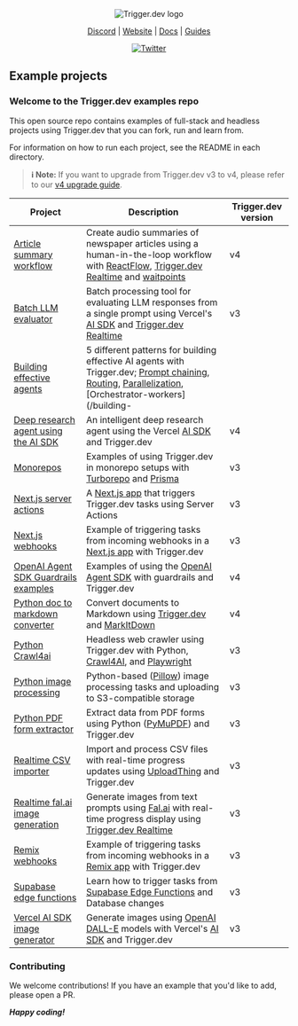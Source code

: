 <div align="center">
<picture>
  <source media="(prefers-color-scheme: dark)" srcset="https://imagedelivery.net/3TbraffuDZ4aEf8KWOmI_w/a45d1fa2-0ae8-4a39-4409-f4f934bfae00/public">
  <source media="(prefers-color-scheme: light)" srcset="https://imagedelivery.net/3TbraffuDZ4aEf8KWOmI_w/3f5ad4c1-c4c8-4277-b622-290e7f37bd00/public">
  <img alt="Trigger.dev logo" src="https://imagedelivery.net/3TbraffuDZ4aEf8KWOmI_w/a45d1fa2-0ae8-4a39-4409-f4f934bfae00/public">
</picture>

[Discord](https://trigger.dev/discord) | [Website](https://trigger.dev) | [Docs](https://trigger.dev/docs) | [Guides](https://trigger.dev/docs/guides)

[![Twitter](https://img.shields.io/twitter/url/https/twitter.com/triggerdotdev.svg?style=social&label=Follow%20%40trigger.dev)](https://twitter.com/triggerdotdev)

</div>

## Example projects

### Welcome to the Trigger.dev examples repo

This open source repo contains examples of full-stack and headless projects using Trigger.dev that you can fork, run and learn from.

For information on how to run each project, see the README in each directory.

> **ℹ️ Note:** If you want to upgrade from Trigger.dev v3 to v4, please refer to our [v4 upgrade guide](https://trigger.dev/docs/v4-upgrade-guide).

| Project                                                                       | Description                                                                                                                                                                                                                                                                                                                                                             | Trigger.dev version |
| ----------------------------------------------------------------------------- | ----------------------------------------------------------------------------------------------------------------------------------------------------------------------------------------------------------------------------------------------------------------------------------------------------------------------------------------------------------------------- | ------------------- |
| [Article summary workflow](/article-summary-workflow)                         | Create audio summaries of newspaper articles using a human-in-the-loop workflow with [ReactFlow](https://reactflow.dev/), [Trigger.dev Realtime](https://trigger.dev/docs/realtime/overview) and [waitpoints](https://trigger.dev/blog/v4-beta-launch#waitpoints)                                                                                                       | v4                  |
| [Batch LLM evaluator](/batch-llm-evaluator)                                   | Batch processing tool for evaluating LLM responses from a single prompt using Vercel's [AI SDK](https://sdk.vercel.ai/docs/introduction) and [Trigger.dev Realtime](https://trigger.dev/docs/realtime/overview)                                                                                                                                                         | v3                  |
| [Building effective agents](/building-effective-agents)                       | 5 different patterns for building effective AI agents with Trigger.dev; [Prompt chaining](/building-effective-agents/src/trigger/trigger/translate-copy.ts), [Routing](/building-effective-agents/src/trigger/trigger/routing-questions.ts), [Parallelization](/building-effective-agents/src/trigger/trigger/parallel-llm-calls.ts), [Orchestrator-workers](/building- |
| [Deep research agent using the AI SDK](/vercel-ai-sdk-deep-research-agent/)   | An intelligent deep research agent using the Vercel [AI SDK](https://sdk.vercel.ai/docs/introduction) and Trigger.dev                                                                                                                                                                                                                                                   | v4                  |
| [Monorepos](/monorepos)                                                       | Examples of using Trigger.dev in monorepo setups with [Turborepo](https://turbo.build/) and [Prisma](https://www.prisma.io/)                                                                                                                                                                                                                                            | v3                  |
| [Next.js server actions](/nextjs-server-actions)                              | A [Next.js app](https://nextjs.org/) that triggers Trigger.dev tasks using Server Actions                                                                                                                                                                                                                                                                               | v3                  |
| [Next.js webhooks](/nextjs-webhooks)                                          | Example of triggering tasks from incoming webhooks in a [Next.js app](https://nextjs.org/) with Trigger.dev                                                                                                                                                                                                                                                             | v3                  |
| [OpenAI Agent SDK Guardrails examples](/openai-agent-sdk-guardrails-examples) | Examples of using the [OpenAI Agent SDK](https://openai.github.io/openai-agents-python/) with guardrails and Trigger.dev                                                                                                                                                                                                                                                | v4                  |
| [Python doc to markdown converter](/python-doc-to-markdown-converter)         | Convert documents to Markdown using [Trigger.dev](https://trigger.dev) and [MarkItDown](https://github.com/microsoft/markitdown)                                                                                                                                                                                                                                        | v4                  |
| [Python Crawl4ai](/python-crawl4ai)                                           | Headless web crawler using Trigger.dev with Python, [Crawl4AI](https://github.com/triggerdotdev/examples/tree/main/python-crawl4ai), and [Playwright](https://playwright.dev/)                                                                                                                                                                                          | v3                  |
| [Python image processing](/python-image-processing)                           | Python-based ([Pillow](https://pillow.readthedocs.io/en/stable/)) image processing tasks and uploading to S3-compatible storage                                                                                                                                                                                                                                         | v3                  |
| [Python PDF form extractor](/python-pdf-form-extractor)                       | Extract data from PDF forms using Python ([PyMuPDF](https://pypi.org/project/PyMuPDF/)) and Trigger.dev                                                                                                                                                                                                                                                                 | v3                  |
| [Realtime CSV importer](/realtime-csv-importer)                               | Import and process CSV files with real-time progress updates using [UploadThing](https://uploadthing.com/) and Trigger.dev                                                                                                                                                                                                                                              | v3                  |
| [Realtime fal.ai image generation](/realtime-fal-ai-image-generation)         | Generate images from text prompts using [Fal.ai](https://fal.ai/) with real-time progress display using [Trigger.dev Realtime](https://trigger.dev/docs/realtime/overview)                                                                                                                                                                                              | v3                  |
| [Remix webhooks](/remix-webhooks)                                             | Example of triggering tasks from incoming webhooks in a [Remix app](https://remix.run/) with Trigger.dev                                                                                                                                                                                                                                                                | v3                  |
| [Supabase edge functions](/supabase-edge-functions)                           | Learn how to trigger tasks from [Supabase Edge Functions](https://supabase.com/docs/guides/functions) and Database changes                                                                                                                                                                                                                                              | v3                  |
| [Vercel AI SDK image generator](/vercel-ai-sdk-image-generator)               | Generate images using [OpenAI DALL-E](https://openai.com/dall-e) models with Vercel's [AI SDK](https://sdk.vercel.ai/docs/introduction) and Trigger.dev                                                                                                                                                                                                                 | v3                  |

### Contributing

We welcome contributions! If you have an example that you'd like to add, please open a PR.

**_Happy coding!_**
